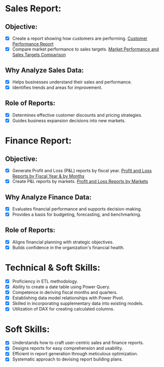 # Sales Report:
## Objective:
- [x] Create a report showing how customers are performing. [Customer Performance Report](https://github.com/Sakshi-Alone/Excel-Sales-And-Finance-Analytics/blob/main/Customer%20Market%20Sales%20Performance.pdf)
- [x] Compare market performance to sales targets. [Market Performance and Sales Targets Comparison](https://github.com/Sakshi-Alone/Excel-Sales-And-Finance-Analytics/blob/main/Market%20Performance.pdf)
## Why Analyze Sales Data:
- [x] Helps businesses understand their sales and performance.
- [x] Identifies trends and areas for improvement.
## Role of Reports:
- [x] Determines effective customer discounts and pricing strategies.
- [x] Guides business expansion decisions into new markets.

# Finance Report:
## Objective:
- [x] Generate Profit and Loss (P&L) reports by fiscal year. [Profit and Loss Reports by Fiscal Year & by Months](https://github.com/Sakshi-Alone/Excel-Sales-And-Finance-Analytics/blob/main/P%20%26%20L%20By%20Fiscal%20Year.pdf&https://github.com/Sakshi-Alone/Excel-Sales-And-Finance-Analytics/blob/main/P%20%26%20L%20By%20Fiscal%20Month.pdf)
- [x] Create P&L reports by markets. [Profit and Loss Reports by Markets](https://github.com/Sakshi-Alone/Excel-Sales-And-Finance-Analytics/blob/main/P%20%26%20L%20For%20Markets.pdf)
## Why Analyze Finance Data:
- [x] Evaluates financial performance and supports decision-making.
- [x] Provides a basis for budgeting, forecasting, and benchmarking.
## Role of Reports:
- [x] Aligns financial planning with strategic objectives.
- [x] Builds confidence in the organization's financial health.

# Technical & Soft Skills:
- [x] Proficiency in ETL methodology.
- [x] Ability to create a date table using Power Query.
- [x] Competence in deriving fiscal months and quarters.
- [x] Establishing data model relationships with Power Pivot.
- [x] Skilled in incorporating supplementary data into existing models.
- [x] Utilization of DAX for creating calculated columns.

# Soft Skills:
- [x] Understands how to craft user-centric sales and finance reports.
- [x] Designs reports for easy comprehension and usability.
- [x] Efficient in report generation through meticulous optimization.
- [x] Systematic approach to devising report building plans.
